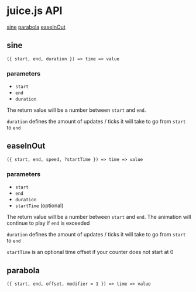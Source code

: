 # juice.js API

[sine](#sine)
[parabola](#parabola)
[easeInOut](#easeInOut)

## sine
`({ start, end, duration }) => time => value`

### parameters

- `start`
- `end`
- `duration`

The return value will be a number between `start` and `end`. 

`duration` defines the amount of updates / ticks it will take to go from `start` to `end`

## easeInOut

`({ start, end, speed, ?startTime }) => time => value`

### parameters

- `start`
- `end`
- `duration`
- `startTime` (optional)

The return value will be a number between `start` and `end`. The animation will continue to play if `end` is exceeded

`duration` defines the amount of updates / ticks it will take to go from `start` to `end`

`startTime` is an optional time offset if your counter does not start at 0

## parabola

`({ start, end, offset, modifier = 1 }) => time => value`
